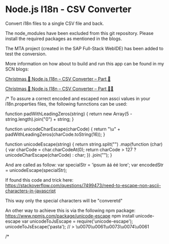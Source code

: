 # Node.js I18n - CSV Converter

Convert i18n files to a single CSV file and back.

The node_modules have been excluded from this git repository.
Please install the required packages as mentioned in the blogs.

The MTA project (created in the SAP Full-Stack WebIDE) has been added to test the conversion.

More information on how about to build and run this app can be found in my SCN blogs:

 [Christmas 🎁 Node.js I18n – CSV Converter – Part 🎄](https://blogs.sap.com/2019/12/21/christmas-%f0%9f%8e%81-node.js-i18n-csv-converter-part-%f0%9f%8e%84/)

 [Christmas 🎁 Node.js I18n – CSV Converter – Part 🎄🎄](https://blogs.sap.com/2019/12/21/christmas-%f0%9f%8e%81-node.js-i18n-csv-converter-part-%f0%9f%8e%84%f0%9f%8e%84/)


 
/*
To assure a correct encoded and escaped non assci values in your i18n.properties files, the following funnctions can be used:

function padWithLeadingZeros(string) {
    return new Array(5 - string.length).join("0") + string;
}

function unicodeCharEscape(charCode) {
    return "\\u" + padWithLeadingZeros(charCode.toString(16));
}

function unicodeEscape(string) {
    return string.split("")
        .map(function (char) {
            var charCode = char.charCodeAt(0);
            return charCode > 127 ? unicodeCharEscape(charCode) : char;
        })
        .join("");
}

And are called as follow:
var specialStr = 'ipsum áá éé lore';
var encodedStr = unicodeEscape(specialStr);

If found this code and trick here:
https://stackoverflow.com/questions/7499473/need-to-escape-non-ascii-characters-in-javascript

This way only the special characters will be "converetd"


An other way to achieve this is via the following npm package:
https://www.npmjs.com/package/unicode-escape
npm install unicode-escape
var unicodeToJsEscape = require('unicode-escape');
unicodeToJsEscape('pasta');
// > \u0070\u0061\u0073\u0074\u0061

/*
